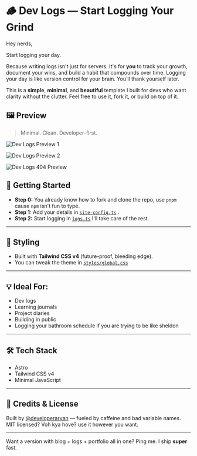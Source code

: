 # 🪵 Dev Logs — Start Logging Your Grind

Hey nerds,

Start logging your day.

Because writing logs isn't just for servers. It's for **you** to track your growth, document your wins, and build a habit that compounds over time. Logging your day is like version control for your brain. You’ll thank yourself later.

This is a **simple**, **minimal**, and **beautiful** template I built for devs who want clarity without the clutter.
Feel free to use it, fork it, or build on top of it.

## 🖼️ Preview

> Minimal. Clean. Developer-first.

![Dev Logs Preview 1](https://res.cloudinary.com/aryansharma/image/upload/f_auto,q_auto/v1/logs/swappy-20250709-225516_hfbprj)

![Dev Logs Preview 2](https://res.cloudinary.com/aryansharma/image/upload/f_auto,q_auto/v1/logs/swappy-20250709-225349_ywoh5z)

![Dev Logs 404 Preview](https://res.cloudinary.com/aryansharma/image/upload/f_auto,q_auto/v1/logs/swappy-20250709-231226_gfpmnf)

## 🚀 Getting Started

- **Step 0:** You already know how to fork and clone the repo, use `pnpm` cause `npm` isn't fun to type.
- **Step 1:** Add your details in [`site-config.ts`](./src/site-config.ts) .
- **Step 2:** Start logging in [`logs.ts`](./src/logs.ts) I'll take care of the rest.

---

## 🎨 Styling

- Built with **Tailwind CSS v4** (future-proof, bleeding edge).
- You can tweak the theme in [`styles/global.css`](./src/styles/global.css)

---

## 💡 Ideal For:

- Dev logs
- Learning journals
- Project diaries
- Building in public
- Logging your bathroom schedule if you are trying to be like sheldon

---

## 🛠 Tech Stack

- Astro
- Tailwind CSS v4
- Minimal JavaScript

---

## 👑 Credits & License

Built by [@developeraryan](https://developeraryan.in) — fueled by caffeine and bad variable names.
MIT licensed? Voh kya hove? use it however you want.

---

Want a version with blog + logs + portfolio all in one? Ping me. I ship **super** fast.
